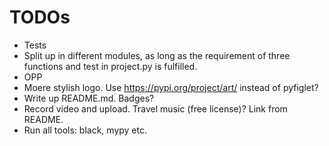 # TODOs
* Tests
* Split up in different modules, as long as the requirement of three functions and test in project.py is fulfilled.
* OPP
* Moere stylish logo. Use https://pypi.org/project/art/ instead of pyfiglet?
* Write up README.md. Badges?
* Record video and upload. Travel music (free license)? Link from README.
* Run all tools: black, mypy etc.

